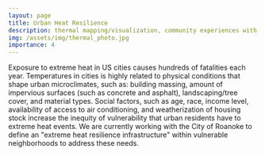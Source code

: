 ```yaml
---
layout: page
title: Urban Heat Resilience
description: thermal mapping/visualization, community experiences with heat, community solutions
img: /assets/img/thermal_photo.jpg
importance: 4
---
```

Exposure to extreme heat in US cities causes hundreds of fatalities each year. Temperatures in cities is highly related to physical conditions that shape urban microclimates, such as: building massing, amount of impervious surfaces (such as concrete and asphalt), landscaping/tree cover, and material types. Social factors, such as age, race, income level, availability of access to air conditioning, and weatherization of housing stock increase the inequity of vulnerability that urban residents have to extreme heat events. We are currently working with the City of Roanoke to define an "extreme heat resilience infrastructure" within vulnerable neighborhoods to address these needs.
